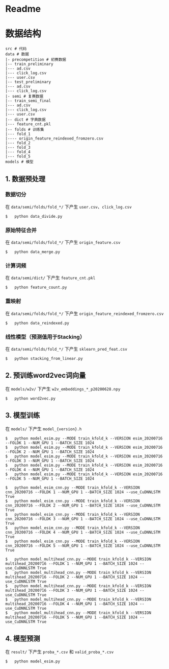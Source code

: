 # Readme

# 数据结构

```
src # 代码
data # 数据
|- precompetition # 初赛数据
|-- train_preliminary
|--- ad.csv
|--- click_log.csv
|--- user.csv
|-- test_preliminary
|--- ad.csv
|--- click_log.csv
|- semi # 复赛数据
|-- train_semi_final
|--- ad.csv
|--- click_log.csv
|--- user.csv
|-- dict # 字典数据
|--- feature_cnt.pkl
|-- folds # 训练集
|--- fold_1
|---- origin_feature_reindexed_fromzero.csv
|--- fold_2
|--- fold_3
|--- fold_4
|--- fold_5
models # 模型
``` 

## 1. 数据预处理

### 数据切分
在 `data/semi/folds/fold_*/` 下产生 `user.csv`、`click_log.csv`
```shell
$   python data_divide.py
```

### 原始特征合并
在 `data/semi/folds/fold_*/` 下产生 `origin_feature.csv`
```shell
$   python data_merge.py
```

### 计算词频
在 `data/semi/dict/` 下产生 `feature_cnt.pkl`
```shell
$   python feature_count.py
```

### 重映射
在 `data/semi/folds/fold_*/` 下产生 `origin_feature_reindexed_fromzero.csv`
```shell
$   python data_reindexed.py
```

### 线性模型（预测值用于Stacking）
在 `data/semi/folds/fold_*/` 下产生 `sklearn_pred_feat.csv`
```shell
$   python stacking_from_linear.py
```

## 2. 预训练word2vec词向量
在 `models/w2v/` 下产生 `w2v_embeddings_*_p20200628.npy`
```shell
$   python word2vec.py
```

## 3. 模型训练
在 `models/` 下产生 `model_{version}.h`
```shell
$   python model_esim.py --MODE train_kfold_k --VERSION esim_20200716 --FOLDK 1 --NUM_GPU 1 --BATCH_SIZE 1024
$   python model_esim.py --MODE train_kfold_k --VERSION esim_20200716 --FOLDK 2 --NUM_GPU 1 --BATCH_SIZE 1024
$   python model_esim.py --MODE train_kfold_k --VERSION esim_20200716 --FOLDK 3 --NUM_GPU 1 --BATCH_SIZE 1024
$   python model_esim.py --MODE train_kfold_k --VERSION esim_20200716 --FOLDK 4 --NUM_GPU 1 --BATCH_SIZE 1024
$   python model_esim.py --MODE train_kfold_k --VERSION esim_20200716 --FOLDK 5 --NUM_GPU 1 --BATCH_SIZE 1024

$   python model_esim_cnn.py --MODE train_kfold_k --VERSION cnn_20200716 --FOLDK 1 --NUM_GPU 1 --BATCH_SIZE 1024 --use_CuDNNLSTM True
$   python model_esim_cnn.py --MODE train_kfold_k --VERSION cnn_20200716 --FOLDK 2 --NUM_GPU 1 --BATCH_SIZE 1024 --use_CuDNNLSTM True
$   python model_esim_cnn.py --MODE train_kfold_k --VERSION cnn_20200716 --FOLDK 3 --NUM_GPU 1 --BATCH_SIZE 1024 --use_CuDNNLSTM True
$   python model_esim_cnn.py --MODE train_kfold_k --VERSION cnn_20200716 --FOLDK 4 --NUM_GPU 1 --BATCH_SIZE 1024 --use_CuDNNLSTM True
$   python model_esim_cnn.py --MODE train_kfold_k --VERSION cnn_20200716 --FOLDK 5 --NUM_GPU 1 --BATCH_SIZE 1024 --use_CuDNNLSTM True

$   python model_multihead_cnn.py --MODE train_kfold_k --VERSION multihead_20200716 --FOLDK 1 --NUM_GPU 1 --BATCH_SIZE 1024 --use_CuDNNLSTM True
$   python model_multihead_cnn.py --MODE train_kfold_k --VERSION multihead_20200716 --FOLDK 2 --NUM_GPU 1 --BATCH_SIZE 1024 --use_CuDNNLSTM True
$   python model_multihead_cnn.py --MODE train_kfold_k --VERSION multihead_20200716 --FOLDK 3 --NUM_GPU 1 --BATCH_SIZE 1024 --use_CuDNNLSTM True
$   python model_multihead_cnn.py --MODE train_kfold_k --VERSION multihead_20200716 --FOLDK 4 --NUM_GPU 1 --BATCH_SIZE 1024 --use_CuDNNLSTM True
$   python model_multihead_cnn.py --MODE train_kfold_k --VERSION multihead_20200716 --FOLDK 5 --NUM_GPU 1 --BATCH_SIZE 1024 --use_CuDNNLSTM True
```

## 4. 模型预测
在 `result/` 下产生 `proba_*.csv` 和 `valid_proba_*.csv`
```shell
$   python model_esim.py
```

